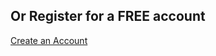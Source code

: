 <h2 class="h2toh1">Or Register for a FREE account</h2>

<a href="#" class="button blue large">Create an Account</a>